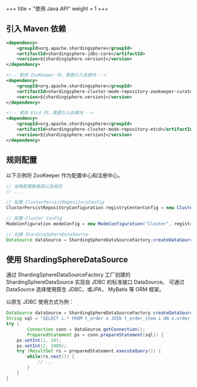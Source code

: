 +++
title = "使用 Java API"
weight = 1
+++

## 引入 Maven 依赖

```xml
<dependency>
    <groupId>org.apache.shardingsphere</groupId>
    <artifactId>shardingsphere-jdbc-core</artifactId>
    <version>${shardingsphere.version}</version>
</dependency>

<!-- 使用 ZooKeeper 时，需要引入此模块 -->
<dependency>
    <groupId>org.apache.shardingsphere</groupId>
    <artifactId>shardingsphere-cluster-mode-repository-zookeeper-curator</artifactId>
    <version>${shardingsphere.version}</version>
</dependency>

<!-- 使用 Etcd 时，需要引入此模块 -->
<dependency>
    <groupId>org.apache.shardingsphere</groupId>
    <artifactId>shardingsphere-cluster-mode-repository-etcd</artifactId>
    <version>${shardingsphere.version}</version>
</dependency>
```

## 规则配置

以下示例将 ZooKeeper 作为配置中心和注册中心。

```java
// 省略配置数据源以及规则
// ...

// 配置 ClusterPersistRepositoryConfig
ClusterPersistRepositoryConfiguration registryCenterConfig = new ClusterPersistRepositoryConfiguration("Zookeeper", "governance-sharding-data-source", "localhost:2181", new Properties());

// 配置 Cluster Config
ModeConfiguration modeConfig = new ModeConfiguration("Cluster", registryCenterConfig, true);

// 创建 ShardingSphereDataSource
DataSource dataSource = ShardingSphereDataSourceFactory.createDataSource(modeConfig);
```

## 使用 ShardingSphereDataSource

通过 ShardingSphereDataSourceFactory 工厂创建的 ShardingSphereDataSource 实现自 JDBC 的标准接口 DataSource。
可通过 DataSource 选择使用原生 JDBC，或JPA， MyBatis 等 ORM 框架。

以原生 JDBC 使用方式为例：

```java
DataSource dataSource = ShardingSphereDataSourceFactory.createDataSource(modeConfig);
String sql = "SELECT i.* FROM t_order o JOIN t_order_item i ON o.order_id=i.order_id WHERE o.user_id=? AND o.order_id=?";
try (
        Connection conn = dataSource.getConnection();
        PreparedStatement ps = conn.prepareStatement(sql)) {
    ps.setInt(1, 10);
    ps.setInt(2, 1000);
    try (ResultSet rs = preparedStatement.executeQuery()) {
        while(rs.next()) {
            // ...
        }
    }
}
```
